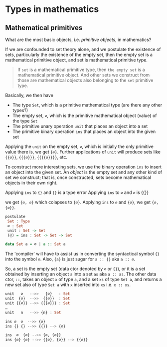 # Types in mathematics

## Mathematical primitives

What are the most basic objects, i.e. *primitive objects*, in mathematics?

If we are confounded to set theory alone, and we postulate the existence of sets, particularly the existence of the empty set, then the empty set is a mathematical primitive object, and set is mathematical primitive type.

>If `set` is a mathematical primitive type, then `the empty set` is a mathematical primitive object. And other sets we construct from those are mathematical objects also belonging to the `set` primitive type.

Basically, we then have
- The type `Set`, which is a primitive mathematical type (are there any other types?)
- The empty set, `∅`, which is the primitive mathematical object (value) of the type `Set`
- The primitive unary operation `unit` that places an object into a set
- The primitive binary operation `ins` that places an object into the given set

Applying the `unit` on the empty set, `∅`, which is initially the only primitive value there is, we get `{∅}`. Further applications of `unit` will produce sets like `{{∅}}`, `{{{∅}}}`, `{{{{∅}}}}`, etc.

To construct more interesting sets, we use the binary operation `ins` to insert an object into the given set. An *object* is the empty set and any other kind of set we construct; that is, once constructed, sets become mathematical objects in their own right.

Applying `ins` to `{}` and `{}` is a type error
Applying `ins` to `∅` and `∅` is {{}}

we get `{∅, ∅}` which colapses to `{∅}`.
Applying `ins` to `∅` and `{∅}`, we get `{∅, {∅}}`.


```hs
postulate
 Set : Type
 ∅ : Set
 unit : Set -> Set
 (@) = ins : Set -> Set -> Set

data Set a = ∅ | a :: Set a
```

The 'compiler' will have to assist us in converting the syntactical symbol `{}` into the symbol `∅`. Also, `{a}` is just sugar for `a :: {}` aka `a :: ∅`.

So, a set is the empty set (data ctor denoted by `∅` or `{}`), or it is a set obtained by inserting an object `a` into a set `as` aka `a :: as`. The other data ctor, `::`, takes an object `x` of type `a`, and a set `xs` of type `Set a`, and returns a new set also of type `Set a` with `x` inserted into `xs` i.e. `x :: xs`.


```hs
unit   ∅   -->>   {∅}   : Set
unit  {∅}  -->>  {{∅}}  : Set
unit {{∅}} -->> {{{∅}}} : Set
…
unit   n   -->> {n} : Set
```

```hs
ins ∅  ∅  -->> {∅}
ins {} {} -->> {{}} --> {∅}

ins  ∅  {∅} -->> {∅, {∅}}
ins {∅} {∅} -->> {{∅}, {∅}} --> {{∅}}
```
